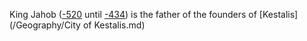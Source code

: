 King Jahob ([-520](/Year/-520) until [-434](\Year/-434)) is the father of the founders of [Kestalis](/Geography/City of Kestalis.md)
